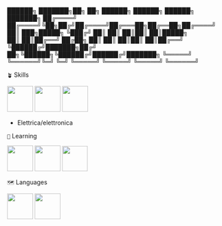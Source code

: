  ██████╗ ███████╗██╗  ██╗ ██████╗ ██████╗ ██████╗ ███████╗
██╔════╝ ██╔════╝╚██╗██╔╝██╔════╝██╔═══██╗██╔══██╗██╔════╝
██║  ███╗█████╗   ╚███╔╝ ██║     ██║   ██║██║  ██║█████╗  
██║   ██║██╔══╝   ██╔██╗ ██║     ██║   ██║██║  ██║██╔══╝  
╚██████╔╝███████╗██╔╝ ██╗╚██████╗╚██████╔╝██████╔╝███████╗
 ╚═════╝ ╚══════╝╚═╝  ╚═╝ ╚═════╝ ╚═════╝ ╚═════╝ ╚══════╝
                                                          

` 🪴 ` Skills

<img src="https://i.postimg.cc/SxW3nTdX/file-type-html-icon-130541.webp" width="60"> <img src="https://i.postimg.cc/C1663Wh2/file-type-css-icon-130661.webp" width="60"> <img src="https://i.postimg.cc/GtDwqcFK/bootstrap-plain-logo-icon-146619.png" width="60"> 
- Elettrica/elettronica
  
` 📝 ` Learning

<img src="https://i.postimg.cc/BvnrR55X/file-type-js-official-icon-130509.png" width="60"> <img src="https://i.postimg.cc/sDCt3C9F/63065002ce321b529d375e07-2e261bcd-3564132900.png" width="60"> <img src="https://i.postimg.cc/T3YNPdKs/c-original-logo-icon-146611.png" width="59"> 

` 🗺️ ` Languages

<img src="https://i.postimg.cc/3RpnqWqk/italy-icon-127831.png" width="60"> <img src="https://i.postimg.cc/wBRVt7gw/united-states-icon-127943.png" width="60">
<!---
DisconnessoDS/DisconnessoDS is a ✨ special ✨ repository because its `README.md` (this file) appears on your GitHub profile.
You can click the Preview link to take a look at your changes.
--->
